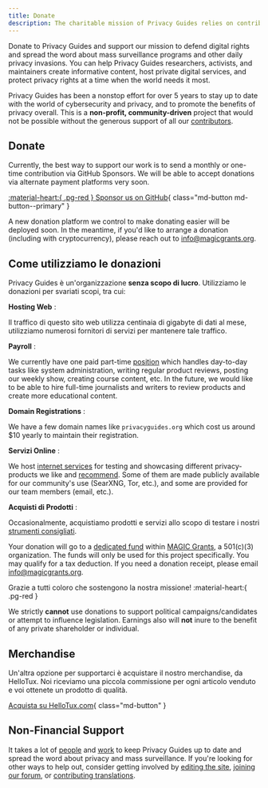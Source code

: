 ```yaml
---
title: Donate
description: The charitable mission of Privacy Guides relies on contributions from visitors like yourself. Anything you can do to support the project is hugely appreciated.
---
```


<!-- markdownlint-disable MD036 -->
Donate to Privacy Guides and support our mission to defend digital rights and spread the word about mass surveillance programs and other daily privacy invasions. You can help Privacy Guides researchers, activists, and maintainers create informative content, host private digital services, and protect privacy rights at a time when the world needs it most.

Privacy Guides has been a nonstop effort for over 5 years to stay up to date with the world of cybersecurity and privacy, and to promote the benefits of privacy overall. This is a **non-profit, community-driven** project that would not be possible without the generous support of all our [contributors](contributors.md).

## Donate

Currently, the best way to support our work is to send a monthly or one-time contribution via GitHub Sponsors. We will be able to accept donations via alternate payment platforms very soon.

[:material-heart:{ .pg-red } Sponsor us on GitHub](https://github.com/sponsors/privacyguides){ class="md-button md-button--primary" }

A new donation platform we control to make donating easier will be deployed soon. In the meantime, if you'd like to arrange a donation (including with cryptocurrency), please reach out to [info@magicgrants.org](mailto:info@magicgrants.org).

## Come utilizziamo le donazioni

Privacy Guides è un'organizzazione **senza scopo di lucro**. Utilizziamo le donazioni per svariati scopi, tra cui:

**Hosting Web**
:

Il traffico di questo sito web utilizza centinaia di gigabyte di dati al mese, utilizziamo numerosi fornitori di servizi per mantenere tale traffico.

**Payroll**
:

We currently have one paid part-time [position](../about.md#staff) which handles day-to-day tasks like system administration, writing regular product reviews, posting our weekly show, creating course content, etc. In the future, we would like to be able to hire full-time journalists and writers to review products and create more educational content.

**Domain Registrations**
:

We have a few domain names like `privacyguides.org` which cost us around $10 yearly to maintain their registration.

**Servizi Online**
:

We host [internet services](services.md) for testing and showcasing different privacy-products we like and [recommend](../tools.md). Some of them are made publicly available for our community's use (SearXNG, Tor, etc.), and some are provided for our team members (email, etc.).

**Acquisti di Prodotti**
:

Occasionalmente, acquistiamo prodotti e servizi allo scopo di testare i nostri [strumenti consigliati](../tools.md).

Your donation will go to a [dedicated fund](https://magicgrants.org/funds/privacy_guides) within [MAGIC Grants](https://magicgrants.org), a 501(c)(3) organization. The funds will only be used for this project specifically. You may qualify for a tax deduction. If you need a donation receipt, please email <info@magicgrants.org>.

Grazie a tutti coloro che sostengono la nostra missione! :material-heart:{ .pg-red }

We strictly **cannot** use donations to support political campaigns/candidates or attempt to influence legislation. Earnings also will **not** inure to the benefit of any private shareholder or individual.

## Merchandise

Un'altra opzione per supportarci è acquistare il nostro merchandise, da HelloTux. Noi riceviamo una piccola commissione per ogni articolo venduto e voi ottenete un prodotto di qualità.

[Acquista su HelloTux.com](https://hellotux.com/privacyguides){ class="md-button" }

## Non-Financial Support

It takes a lot of [people](contributors.md) and [work](https://github.com/privacyguides/privacyguides.org/pulse/monthly) to keep Privacy Guides up to date and spread the word about privacy and mass surveillance. If you're looking for other ways to help out, consider getting involved by [editing the site](https://github.com/privacyguides/privacyguides.org), [joining our forum](https://discuss.privacyguides.net), or [contributing translations](https://crowdin.com/project/privacyguides).
